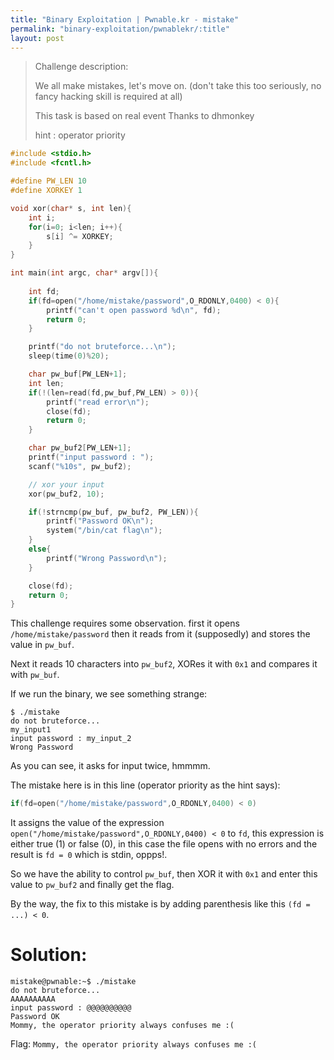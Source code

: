 ```yaml
---
title: "Binary Exploitation | Pwnable.kr - mistake"
permalink: "binary-exploitation/pwnablekr/:title"
layout: post
---
```


> Challenge description:
>
> We all make mistakes, let's move on.
> (don't take this too seriously, no fancy hacking skill is required at all)
>
> This task is based on real event
> Thanks to dhmonkey
>
> hint : operator priority



```c
#include <stdio.h>
#include <fcntl.h>

#define PW_LEN 10
#define XORKEY 1

void xor(char* s, int len){
	int i;
	for(i=0; i<len; i++){
		s[i] ^= XORKEY;
	}
}

int main(int argc, char* argv[]){
	
	int fd;
	if(fd=open("/home/mistake/password",O_RDONLY,0400) < 0){
		printf("can't open password %d\n", fd);
		return 0;
	}

	printf("do not bruteforce...\n");
	sleep(time(0)%20);

	char pw_buf[PW_LEN+1];
	int len;
	if(!(len=read(fd,pw_buf,PW_LEN) > 0)){
		printf("read error\n");
		close(fd);
		return 0;		
	}

	char pw_buf2[PW_LEN+1];
	printf("input password : ");
	scanf("%10s", pw_buf2);

	// xor your input
	xor(pw_buf2, 10);

	if(!strncmp(pw_buf, pw_buf2, PW_LEN)){
		printf("Password OK\n");
		system("/bin/cat flag\n");
	}
	else{
		printf("Wrong Password\n");
	}

	close(fd);
	return 0;
}
```

This challenge requires some observation. first it opens `/home/mistake/password` then it reads from it (supposedly) and stores the value in `pw_buf`.

Next it reads 10 characters into `pw_buf2`, XORes it with `0x1` and compares it with `pw_buf`.

If we run the binary, we see something strange:

```
$ ./mistake 
do not bruteforce...
my_input1
input password : my_input_2
Wrong Password
```

As you can see, it asks for input twice, hmmmm.

The mistake here is in this line (operator priority as the hint says):

```c
if(fd=open("/home/mistake/password",O_RDONLY,0400) < 0)
```

It assigns the value of the expression `open("/home/mistake/password",O_RDONLY,0400) < 0` to `fd`, this expression is either true (1) or false (0), in this case the file opens with no errors and the result is `fd = 0` which is stdin, oppps!.

So we have the ability to control `pw_buf`, then XOR it with `0x1` and enter this value to `pw_buf2` and finally get the flag.

By the way, the fix to this mistake is by adding parenthesis like this `(fd = ...) < 0`.

# Solution:

```
mistake@pwnable:~$ ./mistake 
do not bruteforce...
AAAAAAAAAA
input password : @@@@@@@@@@
Password OK
Mommy, the operator priority always confuses me :(
```

Flag: `Mommy, the operator priority always confuses me :(`